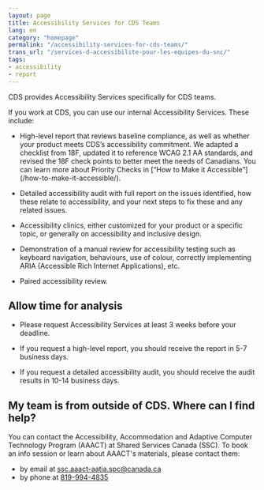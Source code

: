 ```yaml
---
layout: page
title: Accessibility Services for CDS Teams
lang: en
category: "homepage"
permalink: "/accessibility-services-for-cds-teams/"
trans_url: "/services-d-accessibilite-pour-les-equipes-du-snc/"
tags:
- accessibility
- report
---
```


CDS provides  Accessibility Services specifically for CDS teams.

If you work at CDS,  you can use our internal Accessibility Services.  These include:

- High-level report that reviews baseline compliance, as well as whether your product meets CDS’s accessibility commitment. We adapted a checklist from 18F, updated it to reference WCAG 2.1 AA standards, and revised the 18F check points to better meet the needs of Canadians. You can learn more about Priority Checks in [“How to Make it Accessible”] (/how-to-make-it-accessible/).

- Detailed accessibility audit with full report on the issues identified, how these relate to accessibility, and your next steps to fix these and any related issues.

- Accessibility clinics, either customized for your product or a specific topic, or generally on accessibility and inclusive design.

- Demonstration of a manual review for accessibility testing such as keyboard navigation, behaviours, use of colour, correctly implementing ARIA (Accessible Rich Internet Applications), etc.

- Paired accessibility review.

## Allow time for analysis

- Please request Accessibility Services at least 3 weeks before your deadline.

- If you request a high-level report, you should receive the report in 5-7 business days.

- If you request a detailed accessibility audit, you should receive the audit results in 10-14 business days.

## My team is from outside of CDS. Where can I find help?

You can contact the Accessibility, Accommodation and Adaptive Computer Technology Program (AAACT) at Shared Services Canada (SSC). To book an info session or learn about AAACT's materials, please contact them:

- by email at [ssc.aaact-aatia.spc@canada.ca](mailto:ssc.aaact-aatia.spc@canada.ca)
- by phone at [819-994-4835](tel:819-994-4835)
